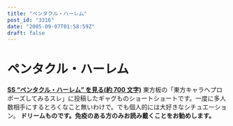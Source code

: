 ```yaml
---
title: "ペンタクル・ハーレム"
post_id: "3316"
date: "2005-09-07T01:58:59Z"
draft: false
---
```


# ペンタクル・ハーレム

**[SS “ペンタクル・ハーレム” を見る(約 700 文字)](/tag/pentacle-harem)** 東方板の「東方キャラへプロポーズしてみるスレ」に投稿したギャグものショートショートです。一度に多人数相手にするとろくなこと無いわけで。でも個人的には大好きなシチュエーション。 **ドリームものです。免疫のある方のみお読み戴くことをお勧めします。**
